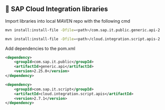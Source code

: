 ## 	:triangular_flag_on_post: SAP Cloud Integration libraries

Import libraries into local MAVEN repo with the following cmd


```sh
mvn install:install-file -Dfile=<path>/com.sap.it.public.generic.api-2.25.0.jar -DgroupId=com.sap.it.public -DartifactId=generic.api -Dpackaging=jar -Dversion=2.25.0
```

```sh
mvn install:install-file -Dfile=<path>/cloud.integration.script.apis-2.7.1.jar -DgroupId=com.sap.it.script -DartifactId=cloud.integration.script.apis -Dpackaging=jar -Dversion=2.7.1
```

Add dependencies to the pom.xml

```xml
<dependency>
    <groupId>com.sap.it.public</groupId>
    <artifactId>generic.api</artifactId>
    <version>2.25.0</version>
</dependency>

<dependency>
    <groupId>com.sap.it.script</groupId>
    <artifactId>cloud.integration.script.apis</artifactId>
    <version>2.7.1</version>
</dependency>
```

